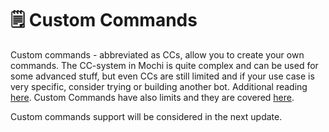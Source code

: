 # 🗒 Custom Commands

Custom commands - abbreviated as CCs, allow you to create your own commands. The
CC-system in Mochi is quite complex and can be used for some advanced stuff, but
even CCs are still limited and if your use case is very specific, consider
trying or building another bot. Additional reading
[here](../refrence/cc-interface.md). Custom Commands have also limits and they
are covered [here](../refrence/cc-limit.md).

Custom commands support will be considered in the next update.
